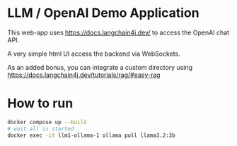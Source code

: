 # LLM / OpenAI Demo Application

This web-app uses https://docs.langchain4j.dev/ to access the OpenAI chat API.

A very simple html UI access the backend via WebSockets.

As an added bonus, you can integrate a custom directory using https://docs.langchain4j.dev/tutorials/rag/#easy-rag

# How to run

```bash
docker compose up --build
# wait all is started
docker exec -it llm1-ollama-1 ollama pull llama3.2:3b
```
